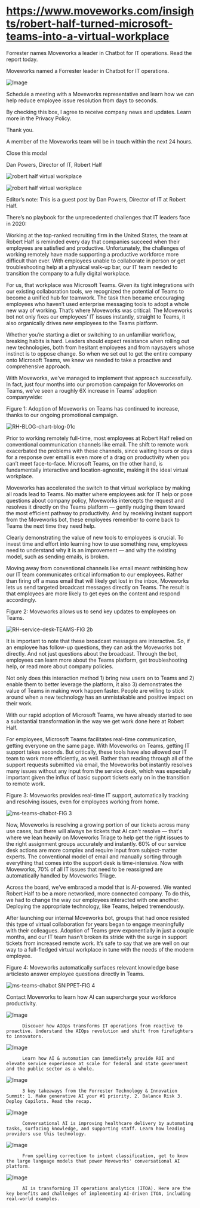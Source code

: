 # https://www.moveworks.com/insights/robert-half-turned-microsoft-teams-into-a-virtual-workplace

Forrester names Moveworks a leader in Chatbot for IT operations. Read the report today.

Moveworks named a Forrester leader in Chatbot for IT operations. 

![Image](https://www.moveworks.com/hubfs/img/site/qr-demo.png)

Schedule a meeting with a Moveworks representative and learn how we can help reduce employee issue resolution from days to seconds.

By checking this box, I agree to receive company news and updates. Learn more in the Privacy Policy.

Thank you.

A member of the Moveworks team will be in touch within the next 24 hours.



  Close this modal
  



Dan Powers, Director of IT, Robert Half


![robert half virtual workplace](https://www.moveworks.com/hubfs/mw-RHServiceDesk-ai-chatbot-visuals-03.jpg)

![robert half virtual workplace](https://www.moveworks.com/hubfs/mw-RHServiceDesk-ai-chatbot-visuals-03.jpg)

Editor’s note: This is a guest post by Dan Powers, Director of IT at Robert Half.

There’s no playbook for the unprecedented challenges that IT leaders face in 2020:

Working at the top-ranked recruiting firm in the United States, the team at Robert Half is reminded every day that companies succeed when their employees are satisfied and productive. Unfortunately, the challenges of working remotely have made supporting a productive workforce more difficult than ever. With employees unable to collaborate in person or get troubleshooting help at a physical walk-up bar, our IT team needed to transition the company to a fully digital workplace.

For us, that workplace was Microsoft Teams. Given its tight integrations with our existing collaboration tools, we recognized the potential of Teams to become a unified hub for teamwork. The task then became encouraging employees who haven’t used enterprise messaging tools to adopt a whole new way of working. That’s where Moveworks was critical: The Moveworks bot not only fixes our employees’ IT issues instantly, straight to Teams, it also organically drives new employees to the Teams platform.

Whether you’re starting a diet or switching to an unfamiliar workflow, breaking habits is hard. Leaders should expect resistance when rolling out new technologies, both from hesitant employees and from naysayers whose instinct is to oppose change. So when we set out to get the entire company onto Microsoft Teams, we knew we needed to take a proactive and comprehensive approach.

With Moveworks, we’ve managed to implement that approach successfully. In fact, just four months into our promotion campaign for Moveworks on Teams, we’ve seen a roughly 6X increase in Teams’ adoption companywide:

Figure 1: Adoption of Moveworks on Teams has continued to increase, thanks to our ongoing promotional campaign.

![RH-BLOG-chart-blog-01c](https://www.moveworks.com/hs-fs/hubfs/RH-BLOG-chart-blog-01c.png?width=680&name=RH-BLOG-chart-blog-01c.png)

Prior to working remotely full-time, most employees at Robert Half relied on conventional communication channels like email. The shift to remote work exacerbated the problems with these channels, since waiting hours or days for a response over email is even more of a drag on productivity when you can’t meet face-to-face. Microsoft Teams, on the other hand, is fundamentally interactive and location-agnostic, making it the ideal virtual workplace.

Moveworks has accelerated the switch to that virtual workplace by making all roads lead to Teams. No matter where employees ask for IT help or pose questions about company policy, Moveworks intercepts the request and resolves it directly on the Teams platform — gently nudging them toward the most efficient pathway to productivity. And by receiving instant support from the Moveworks bot, these employees remember to come back to Teams the next time they need help.

Clearly demonstrating the value of new tools to employees is crucial. To invest time and effort into learning how to use something new, employees need to understand why it is an improvement — and why the existing model, such as sending emails, is broken.

Moving away from conventional channels like email meant rethinking how our IT team communicates critical information to our employees. Rather than firing off a mass email that will likely get lost in the inbox, Moveworks lets us send targeted broadcast messages directly on Teams. The result is that employees are more likely to get eyes on the content and respond accordingly.

Figure 2: Moveworks allows us to send key updates to employees on Teams.

![RH-service-desk-TEAMS-FIG 2b](https://www.moveworks.com/hs-fs/hubfs/RH-service-desk-TEAMS-FIG%202b.png?width=680&name=RH-service-desk-TEAMS-FIG%202b.png)

It is important to note that these broadcast messages are interactive. So, if an employee has follow-up questions, they can ask the Moveworks bot directly. And not just questions about the broadcast. Through the bot, employees can learn more about the Teams platform, get troubleshooting help, or read more about company policies.

Not only does this interaction method 1) bring new users on to Teams and 2) enable them to better leverage the platform, it also 3) demonstrates the value of Teams in making work happen faster. People are willing to stick around when a new technology has an unmistakable and positive impact on their work.

With our rapid adoption of Microsoft Teams, we have already started to see a substantial transformation in the way we get work done here at Robert Half.

For employees, Microsoft Teams facilitates real-time communication, getting everyone on the same page. With Moveworks on Teams, getting IT support takes seconds. But critically, these tools have also allowed our IT team to work more efficiently, as well. Rather than reading through all of the support requests submitted via email, the Moveworks bot instantly resolves many issues without any input from the service desk, which was especially important given the influx of basic support tickets early on in the transition to remote work.

Figure 3: Moveworks provides real-time IT support, automatically tracking and resolving issues, even for employees working from home. 

![ms-teams-chabot-FIG 3](https://www.moveworks.com/hs-fs/hubfs/ms-teams-chabot-FIG%203.png?width=600&name=ms-teams-chabot-FIG%203.png)

Now, Moveworks is resolving a growing portion of our tickets across many use cases, but there will always be tickets that AI can't resolve — that's where we lean heavily on Moveworks Triage to help get the right issues to the right assignment groups accurately and instantly. 60% of our service desk actions are more complex and require input from subject-matter experts. The conventional model of email and manually sorting through everything that comes into the support desk is time-intensive. Now with Moveworks, 70% of all IT issues that need to be reassigned are automatically handled by Moveworks Triage.

Across the board, we’ve embraced a model that is AI-powered. We wanted Robert Half to be a more networked, more connected company. To do this, we had to change the way our employees interacted with one another. Deploying the appropriate technology, like Teams, helped tremendously.

After launching our internal Moveworks bot, groups that had once resisted this type of virtual collaboration for years began to engage meaningfully with their colleagues. Adoption of Teams grew exponentially in just a couple months, and our IT team hasn’t broken its stride with the surge in support tickets from increased remote work. It’s safe to say that we are well on our way to a full-fledged virtual workplace in tune with the needs of the modern employee.

Figure 4: Moveworks automatically surfaces relevant knowledge base articlesto answer employee questions directly in Teams. 

![ms-teams-chabot SNIPPET-FIG 4](https://www.moveworks.com/hs-fs/hubfs/ms-teams-chabot%20SNIPPET-FIG%204.png?width=600&name=ms-teams-chabot%20SNIPPET-FIG%204.png)

Contact  Moveworks to learn how AI can supercharge your workforce productivity.

![Image](https://www.moveworks.com/hs-fs/hubfs/AIOps-featured-image.png?length=50&name=AIOps-featured-image.png)


          Discover how AIOps transforms IT operations from reactive to proactive. Understand the AIOps revolution and shift from firefighters to innovators.
        

![Image](https://www.moveworks.com/hs-fs/hubfs/Public-Sector-Convo-AI.png?length=50&name=Public-Sector-Convo-AI.png)


          Learn how AI & automation can immediately provide ROI and elevate service experience at scale for federal and state government and the public sector as a whole.
        

![Image](https://www.moveworks.com/hs-fs/hubfs/Forrester%20T%26I%20%281%29.png?length=50&name=Forrester%20T&I%20%281%29.png)


          3 key takeaways from the Forrester Technology & Innovation Summit: 1. Make generative AI your #1 priority. 2. Balance Risk 3. Deploy Copilots. Read the recap.
        

![Image](https://www.moveworks.com/hs-fs/hubfs/healthcare-test.png?length=50&name=healthcare-test.png)


          Conversational AI is improving healthcare delivery by automating tasks, surfacing knowledge, and supporting staff. Learn how leading providers use this technology.
        

![Image](https://www.moveworks.com/hs-fs/hubfs/Moveworks_LLM_Feature.png?length=50&name=Moveworks_LLM_Feature.png)


          From spelling correction to intent classification, get to know the large language models that power Moveworks' conversational AI platform.
        

![Image](https://www.moveworks.com/hs-fs/hubfs/ITOA_feature.png?length=50&name=ITOA_feature.png)


          AI is transforming IT operations analytics (ITOA). Here are the key benefits and challenges of implementing AI-driven ITOA, including real-world examples.
        

